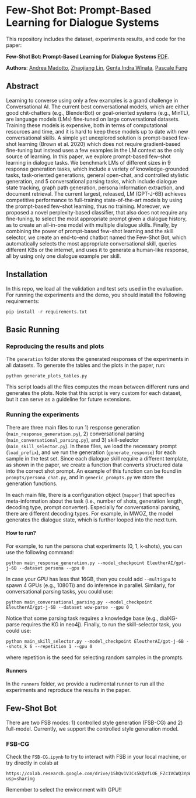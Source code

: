 # Few-Shot Bot: Prompt-Based Learning for Dialogue Systems

This repository includes the dataset, experiments results, and code for the paper:

**Few-Shot Bot: Prompt-Based Learning for Dialogue Systems** [PDF](). 

**Authors**: [Andrea Madotto](https://andreamad8.github.io), [Zhaojiang Lin](https://zlinao.github.io), [Genta Indra Winata](https://gentawinata.com/), [Pascale Fung](https://pascale.home.ece.ust.hk/)


## Abstract
Learning to converse using only a few examples is a grand challenge in Conversational AI. The current best conversational models, which are either good chit-chatters (e.g., BlenderBot) or goal-oriented systems (e.g., MinTL), are language models (LMs) fine-tuned on large conversational datasets. Training these models is expensive, both in terms of computational resources and time, and it is hard to keep these models up to date with new conversational skills. A simple yet unexplored solution is prompt-based few-shot learning (Brown et al. 2020) which does not require gradient-based fine-tuning but instead uses a few examples in the LM context as the only source of learning. In this paper, we explore prompt-based few-shot learning in dialogue tasks. We benchmark LMs of different sizes in 9 response generation tasks, which include a variety of knowledge-grounded tasks, task-oriented generations, general open-chat, and controlled stylistic generation, and 5 conversational parsing tasks, which include dialogue state tracking, graph path generation, persona information extraction, and document retrieval. The current largest, released, LM (GPT-J-6B) achieves competitive performance to full-training state-of-the-art models by using the prompt-based few-shot learning, thus no training. Moreover, we proposed a novel perplexity-based classifier, that also does not require any fine-tuning, to select the most appropriate prompt given a dialogue history, as to create an all-in-one model with multiple dialogue skills. Finally, by combining the power of prompt-based few-shot learning and the skill selector, we create an end-to-end chatbot named the Few-Shot Bot, which automatically selects the most appropriate conversational skill, queries different KBs or the internet, and uses it to generate a human-like response, all by using only one dialogue example per skill.   

## Installation
In this repo, we load all the validation and test sets used in the evaluation. For running the experiments and the demo, you should install the following requirements:
```
pip install -r requirements.txt
```

## Basic Running

### Reproducing the results and plots
The ```generation``` folder stores the generated responses of the experiments in all datasets. To generate the tables and the plots in the paper, run:
```
python generate_plots_tables.py
```
This script loads all the files computes the mean between different runs and generates the plots. Note that this script is very custom for each dataset, but it can serve as a guideline for future extensions. 


### Running the experiments
There are three main files to run 1) response generation (```main_response_generation.py```), 2) conversational parsing (```main_conversational_parsing.py```), and 3) skill-selector (```main_skill_selector.py```). In these files, we load the necessary prompt (```load_prefix```), and we run the generation (```generate_response```) for each sample in the test set. Since each dialogue skill require a different template, as shown in the paper, we create a function that converts structured data into the correct shot prompt. An example of this function can be found in ```prompts/persona_chat.py```, and in ```generic_prompts.py``` we store the generation functions. 

In each main file, there is a configuration object (```mapper```) that specifies meta-information about the task (i.e., number of shots, generation length, decoding type, prompt converter). Especially for conversational parsing, there are different decoding types. For example, in MWOZ, the model generates the dialogue state, which is further looped into the next turn. 


#### How to run?
For example, to run the persona chat experiments (0, 1, k-shots), you can use the following command:
```
python main_response_generation.py --model_checkpoint EleutherAI/gpt-j-6B --dataset persona --gpu 0
```
In case your GPU has less that 16GB, then you could add ```--multigpu``` to spawn 4 GPUs (e.g., 1080Ti) and do inference in parallel. Similarly, for conversational parsing tasks, you could use:
```
python main_conversational_parsing.py --model_checkpoint EleutherAI/gpt-j-6B --dataset wow-parse --gpu 0
```
Notice that some parsing task requires a knowledge base (e.g., dialKG-parse requires the KG in neo4j). 
Finally, to run the skill-selector task, you could use:
```
python main_skill_selector.py --model_checkpoint EleutherAI/gpt-j-6B --shots_k 6 --repetition 1 --gpu 0
```
where repetition is the seed for selecting random samples in the prompts. 

#### Runners
In the ```runners``` folder, we provide a rudimental runner to run all the experiments and reproduce the results in the paper. 

## Few-Shot Bot
There are two FSB modes: 1) controlled style generation (FSB-CG) and 2) full-model. Currently, we support the controlled style generation model. 

### FSB-CG 
Check the ```FSB-CG.ipynb``` to try to interact with FSB in your local machine, or try directly in colab at 
```
https://colab.research.google.com/drive/15hQv1V3Cs5kQVfLOE_FZc1VCWQ3YpWVd?usp=sharing
```
Remember to select the environment with GPU!! 
